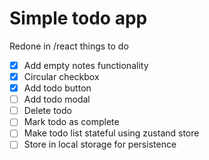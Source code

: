 # Simple todo app
Redone in /react
things to do
+ [x] Add empty notes functionality
+ [x] Circular checkbox
+ [x] Add todo button
+ [ ] Add todo modal
+ [ ] Delete todo
+ [ ] Mark todo as complete
+ [ ] Make todo list stateful using zustand store
+ [ ] Store in local storage for persistence
